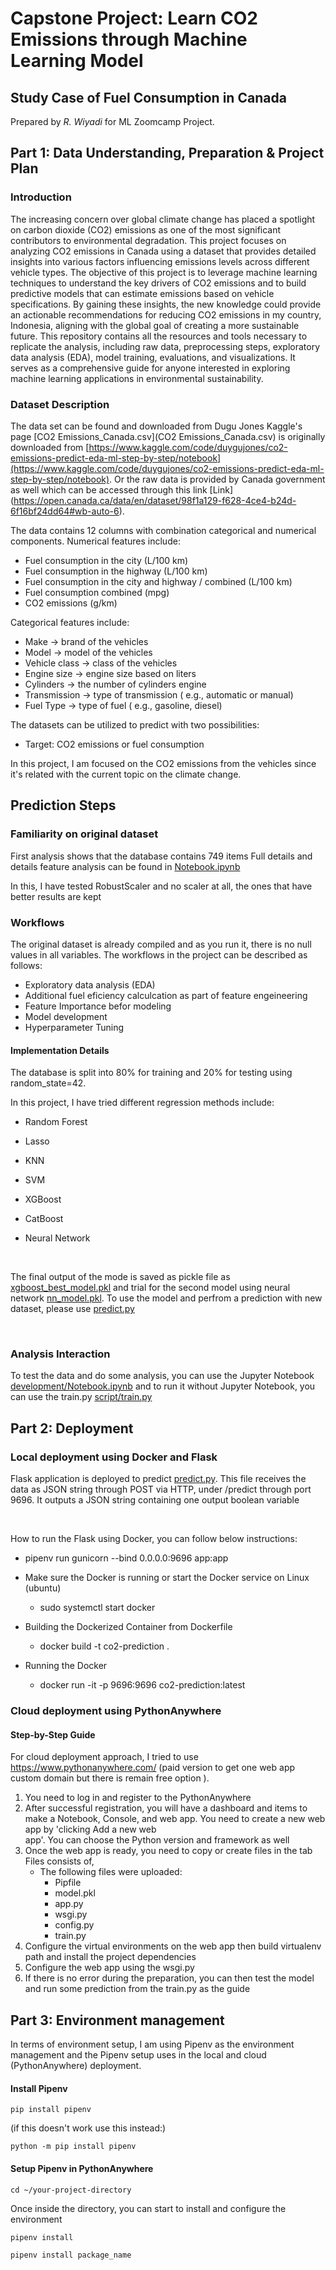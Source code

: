  # Capstone Project: Learn CO2 Emissions through Machine Learning Model
 ## Study Case of Fuel Consumption in Canada
Prepared by *R. Wiyadi* for ML Zoomcamp Project.

## Part 1: Data Understanding, Preparation & Project Plan

### Introduction
The increasing concern over global climate change has placed a spotlight on carbon dioxide (CO2) emissions as one of the most significant contributors to environmental degradation. This project focuses on analyzing CO2 emissions in Canada using a dataset that provides detailed insights into various factors influencing emissions levels across different vehicle types.
The objective of this project is to leverage machine learning techniques to understand the key drivers of CO2 emissions and to build predictive models that can estimate emissions based on vehicle specifications. By gaining these insights, the new knowledge could provide an actionable recommendations for reducing CO2 emissions in my country, Indonesia, aligning with the global goal of creating a more sustainable future.
This repository contains all the resources and tools necessary to replicate the analysis, including raw data, preprocessing steps, exploratory data analysis (EDA), model training, evaluations, and visualizations. It serves as a comprehensive guide for anyone interested in exploring machine learning applications in environmental sustainability.

### Dataset Description
The data set can be found and downloaded from Dugu Jones Kaggle's page [CO2 Emissions_Canada.csv](CO2 Emissions_Canada.csv) is originally downloaded from [https://www.kaggle.com/code/duygujones/co2-emissions-predict-eda-ml-step-by-step/notebook](https://www.kaggle.com/code/duygujones/co2-emissions-predict-eda-ml-step-by-step/notebook). Or the raw data is provided by Canada government as well which can be accessed through this link [Link] (https://open.canada.ca/data/en/dataset/98f1a129-f628-4ce4-b24d-6f16bf24dd64#wb-auto-6).

The data contains 12 columns with combination categorical and numerical components.
Numerical features include:
- Fuel consumption in the city (L/100 km)
- Fuel consumption in the highway (L/100 km)
- Fuel consumption in the city and highway / combined (L/100 km)
- Fuel consumption combined (mpg)
- CO2 emissions (g/km)

Categorical features include:
- Make -> brand of the vehicles
- Model -> model of the vehicles
- Vehicle class -> class of the vehicles
- Engine size -> engine size based on liters
- Cylinders -> the number of cylinders engine
- Transmission -> type of transmission ( e.g., automatic or manual)
- Fuel Type -> type of fuel ( e.g., gasoline, diesel)

The datasets can be utilized to predict with two possibilities:
- Target: CO2 emissions or fuel consumption

In this project, I am focused on the CO2 emissions from the vehicles since it's related with the current topic on the climate change.

## Prediction Steps
### Familiarity on original dataset
First analysis shows that the database contains 749 items
Full details and details feature analysis can be found in  [Notebook.ipynb](Notebook.ipynb) 

In this, I have tested RobustScaler and no scaler at all, the ones that have better results are kept

### Workflows
 The original dataset is already compiled and as you run it, there is no null values in all variables. The workflows in the project can be described as follows:
 - Exploratory data analysis (EDA)
 - Additional fuel eficiency calculcation as part of feature engeineering
 - Feature Importance befor modeling
 - Model development
 - Hyperparameter Tuning

 #### Implementation Details
 The database is split into 80% for training and 20% for testing using random_state=42.

 In this project, I have tried different regression methods include:
* Random Forest
* Lasso
* KNN
* SVM
* XGBoost
* CatBoost
* Neural Network

  <br/>
  
The final output of the mode is saved as pickle file as [xgboost_best_model.pkl](xgboost_best_model.pkl) and trial for the second model using neural network [nn_model.pkl](nn_model.pkl). To use the model and perfrom a prediction with new dataset, please use [predict.py]([predict.py)

  <br/>

### Analysis Interaction
To test the data and do some analysis, you can use the Jupyter Notebook [development/Notebook.ipynb](development/Notebook.ipynb) and to run it without Jupyter Notebook, you can use the train.py [script/train.py](script/train.py) 

## Part 2: Deployment

### Local deployment using Docker and Flask

Flask application is deployed to predict [predict.py](predict.py). This file receives the data as JSON string through POST via HTTP, under /predict through port 9696. It outputs a JSON string containing one output boolean variable 

 <br/>

How to run the Flask using Docker, you can follow below instructions:

- pipenv run gunicorn --bind 0.0.0.0:9696 app:app

- Make sure the Docker is running or start the Docker service on Linux (ubuntu)
    - sudo systemctl start docker

- Building the Dockerized Container from Dockerfile
    - docker build -t co2-prediction . 

- Running the Docker
    - docker run -it -p 9696:9696 co2-prediction:latest

### Cloud deployment using PythonAnywhere
#### Step-by-Step Guide

For cloud deployment approach, I tried to use https://www.pythonanywhere.com/ (paid version to get one web app custom domain but there is remain free option ). 

1. You need to log in and register to the PythonAnywhere
2. After successful registration, you will have a dashboard and items to make a   Notebook, Console, and web app. You need to create a new web app by 'clicking Add a new web   
   app'. You can choose the Python version and framework as well
3. Once the web app is ready, you need to copy or create files in the tab Files consists of,
    * The following files were uploaded:
        * Pipfile
        * model.pkl
        * app.py
        * wsgi.py
        * config.py
        * train.py
4. Configure the virtual environments on the web app then build virtualenv path and install the project dependencies
5. Configure the web app using the wsgi.py
6. If there is no error during the preparation, you can then test the model and run some prediction from the train.py as the guide

## Part 3: Environment management

In terms of environment setup, I am using Pipenv as the environment management and the Pipenv setup uses in the local and cloud (PythonAnywhere) deployment.

#### Install Pipenv
```
pip install pipenv
```
(if this doesn't work use this instead:)
```
python -m pip install pipenv
```

#### Setup Pipenv in PythonAnywhere
```
cd ~/your-project-directory
```
Once inside the directory, you can start to install and configure the environment
```
pipenv install
```
```
pipenv install package_name
```




